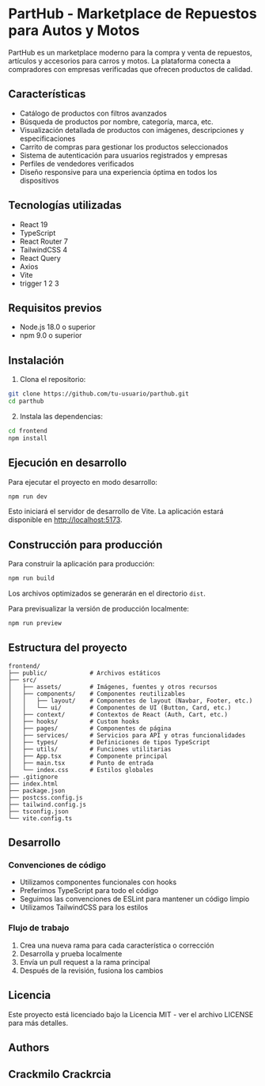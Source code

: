 # PartHub - Marketplace de Repuestos para Autos y Motos

PartHub es un marketplace moderno para la compra y venta de repuestos, artículos y accesorios para carros y motos. La plataforma conecta a compradores con empresas verificadas que ofrecen productos de calidad.

## Características

- Catálogo de productos con filtros avanzados
- Búsqueda de productos por nombre, categoría, marca, etc.
- Visualización detallada de productos con imágenes, descripciones y especificaciones
- Carrito de compras para gestionar los productos seleccionados
- Sistema de autenticación para usuarios registrados y empresas
- Perfiles de vendedores verificados
- Diseño responsive para una experiencia óptima en todos los dispositivos

## Tecnologías utilizadas

- React 19
- TypeScript
- React Router 7
- TailwindCSS 4
- React Query
- Axios
- Vite
- trigger 1 2 3

## Requisitos previos

- Node.js 18.0 o superior
- npm 9.0 o superior

## Instalación

1. Clona el repositorio:
```bash
git clone https://github.com/tu-usuario/parthub.git
cd parthub
```

2. Instala las dependencias:
```bash
cd frontend
npm install
```

## Ejecución en desarrollo

Para ejecutar el proyecto en modo desarrollo:

```bash
npm run dev
```

Esto iniciará el servidor de desarrollo de Vite. La aplicación estará disponible en [http://localhost:5173](http://localhost:5173).

## Construcción para producción

Para construir la aplicación para producción:

```bash
npm run build
```

Los archivos optimizados se generarán en el directorio `dist`.

Para previsualizar la versión de producción localmente:

```bash
npm run preview
```

## Estructura del proyecto

```
frontend/
├── public/            # Archivos estáticos
├── src/
│   ├── assets/        # Imágenes, fuentes y otros recursos
│   ├── components/    # Componentes reutilizables
│   │   ├── layout/    # Componentes de layout (Navbar, Footer, etc.)
│   │   └── ui/        # Componentes de UI (Button, Card, etc.)
│   ├── context/       # Contextos de React (Auth, Cart, etc.)
│   ├── hooks/         # Custom hooks
│   ├── pages/         # Componentes de página
│   ├── services/      # Servicios para API y otras funcionalidades
│   ├── types/         # Definiciones de tipos TypeScript
│   ├── utils/         # Funciones utilitarias
│   ├── App.tsx        # Componente principal
│   ├── main.tsx       # Punto de entrada
│   └── index.css      # Estilos globales
├── .gitignore
├── index.html
├── package.json
├── postcss.config.js
├── tailwind.config.js
├── tsconfig.json
└── vite.config.ts
```

## Desarrollo

### Convenciones de código

- Utilizamos componentes funcionales con hooks
- Preferimos TypeScript para todo el código
- Seguimos las convenciones de ESLint para mantener un código limpio
- Utilizamos TailwindCSS para los estilos

### Flujo de trabajo

1. Crea una nueva rama para cada característica o corrección
2. Desarrolla y prueba localmente
3. Envía un pull request a la rama principal
4. Después de la revisión, fusiona los cambios

## Licencia

Este proyecto está licenciado bajo la Licencia MIT - ver el archivo LICENSE para más detalles.

## Authors
Crackmilo
Crackrcia
--
